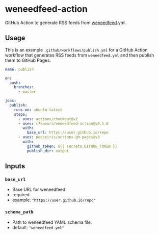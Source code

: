 # weneedfeed-action

GitHub Action to generate RSS feeds from [weneedfeed](https://github.com/r7kamura/weneedfeed).yml.

## Usage

This is an example `.github/workflows/publish.yml` for a GitHub Action workflow that generates RSS feeds from `weneedfeed.yml` and then publish them to GitHub Pages.

```yaml
name: publish

on:
  push:
    branches:
      - master

jobs:
  publish:
    runs-on: ubuntu-latest
    steps:
      - uses: actions/checkout@v2
      - uses: r7kamura/weneedfeed-action@v0.1.0
        with:
          base_url: https://user.github.io/repo
      - uses: peaceiris/actions-gh-pages@v3
        with:
          github_token: ${{ secrets.GITHUB_TOKEN }}
          publish_dir: output
```

## Inputs

### `base_url`

- Base URL for weneedfeed.
- required
- example: `"https://user.github.io/repo"`

### `schema_path`

- Path to weneedfeed YAML schema file.
- default: `"weneedfeed.yml"`
